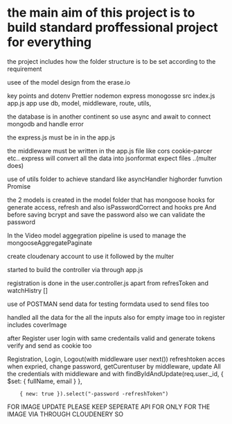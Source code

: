 # the main aim of this project is to build standard proffessional project for everything

the project includes how the folder structure is to be set according to the requirement 

usee of the model design from the erase.io

key points and dotenv Prettier nodemon express monogosse src index.js app.js app use 
db, model, middleware, route, utils,  

the database is in another continent so use async and await to connect mongodb and handle error 

the express.js must be in in the app.js 

the middleware must be written in the app.js file like cors cookie-parcer etc..
express will convert all the data into jsonformat expect files   ..(multer does)

use of utils folder to achieve standard like asyncHandler highorder funvtion Promise

the 2 models is created in the model folder that has  mongoose hooks for generate access, refresh and also isPasswordCorrect and hooks pre 
And before saving bcrypt and save the password also we can validate the password 

In the Video model aggegration pipeline is used to manage the mongooseAggregatePaginate 

create cloudenary account to use it followed by the multer 

started to build the controller via through app.js 

registration is done in the user.controller.js apart from refresToken and watchHistry []

use of POSTMAN send data for testing formdata  used to send files too

handled all the data for the all the inputs also for empty image too in register includes coverImage 

after Register user login with same credentails valid and generate tokens verify and send as cookie too

Registration, Login, Logout(with middleware user next()) refreshtoken acces when expried, change password, getCurentuser by middleware,  update All the credentials with middleware and with findByIdAndUpdate(req.user._id,
        {
            $set: {
                fullName,
                email
            }
        },

        { new: true }).select("-password -refreshToken")

FOR IMAGE UPDATE PLEASE KEEP SEPERATE API FOR ONLY FOR THE IMAGE VIA THROUGH CLOUDENERY SO
